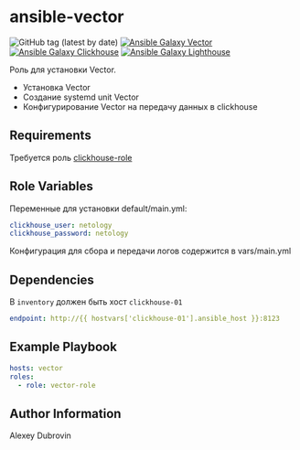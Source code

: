 ansible-vector
=========
![GitHub tag (latest by date)](https://img.shields.io/badge/tag-1.0.1-blue)
[![Ansible Galaxy Vector](https://img.shields.io/badge/role-AlexeyD3.vector-blue.svg)](https://galaxy.ansible.com/AlexeyD3/vector/)
[![Ansible Galaxy Clickhouse](https://img.shields.io/badge/role-AlexeyD3.clickhouse-yellow.svg)](https://galaxy.ansible.com/AlexeyD3/clickhouse/)
[![Ansible Galaxy Lighthouse](https://img.shields.io/badge/role-AlexeyD3.lighthouse-yellow.svg)](https://galaxy.ansible.com/AlexeyD3/lighthouse/)

Роль для установки Vector.
- Установка Vector
- Создание systemd unit Vector
- Конфигурирование Vector на передачу данных в clickhouse

Requirements
------------
Требуется роль [clickhouse-role](https://github.com/AlexeyD3/clickhouse-role)

Role Variables
--------------
Переменные для установки
default/main.yml:
```yaml
clickhouse_user: netology
clickhouse_password: netology
```

Конфигурация для сбора и передачи логов содержится в vars/main.yml

Dependencies
------------
В `inventory` должен быть хост `clickhouse-01`
```yaml
endpoint: http://{{ hostvars['clickhouse-01'].ansible_host }}:8123
```

Example Playbook
----------------
```yaml
hosts: vector
roles:
  - role: vector-role
```

Author Information
------------------
Alexey Dubrovin
